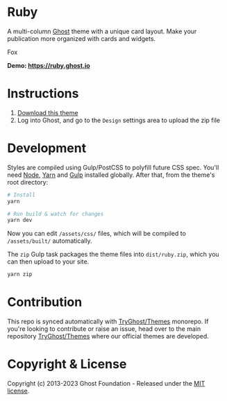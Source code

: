 # Ruby

A multi-column [Ghost](https://github.com/TryGhost/Ghost) theme with a unique card layout. Make your publication more organized with cards and widgets.

Fox

**Demo: https://ruby.ghost.io**

# Instructions

1. [Download this theme](https://github.com/TryGhost/Ruby/archive/main.zip)
2. Log into Ghost, and go to the `Design` settings area to upload the zip file

# Development

Styles are compiled using Gulp/PostCSS to polyfill future CSS spec. You'll need [Node](https://nodejs.org/), [Yarn](https://yarnpkg.com/) and [Gulp](https://gulpjs.com) installed globally. After that, from the theme's root directory:

```bash
# Install
yarn

# Run build & watch for changes
yarn dev
```

Now you can edit `/assets/css/` files, which will be compiled to `/assets/built/` automatically.

The `zip` Gulp task packages the theme files into `dist/ruby.zip`, which you can then upload to your site.

```bash
yarn zip
```

# Contribution

This repo is synced automatically with [TryGhost/Themes](https://github.com/TryGhost/Themes) monorepo. If you're looking to contribute or raise an issue, head over to the main repository [TryGhost/Themes](https://github.com/TryGhost/Themes) where our official themes are developed.

# Copyright & License

Copyright (c) 2013-2023 Ghost Foundation - Released under the [MIT license](LICENSE).
